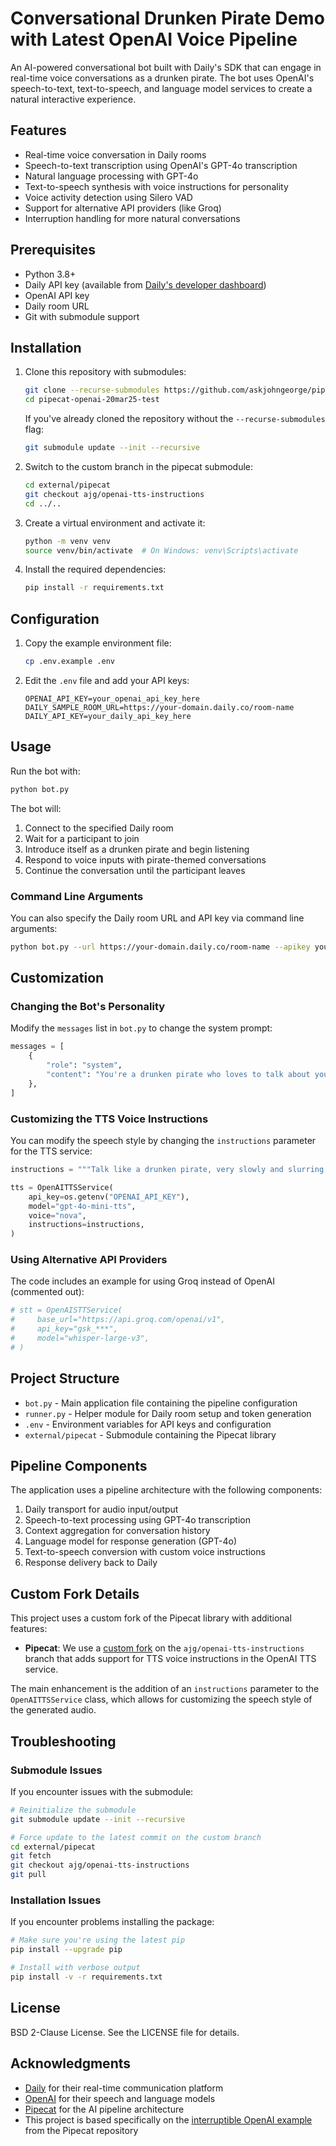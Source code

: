 # Conversational Drunken Pirate Demo with Latest OpenAI Voice Pipeline

An AI-powered conversational bot built with Daily's SDK that can engage in real-time voice conversations as a drunken pirate. The bot uses OpenAI's speech-to-text, text-to-speech, and language model services to create a natural interactive experience.

## Features

- Real-time voice conversation in Daily rooms
- Speech-to-text transcription using OpenAI's GPT-4o transcription
- Natural language processing with GPT-4o
- Text-to-speech synthesis with voice instructions for personality
- Voice activity detection using Silero VAD
- Support for alternative API providers (like Groq)
- Interruption handling for more natural conversations

## Prerequisites

- Python 3.8+
- Daily API key (available from [Daily's developer dashboard](https://dashboard.daily.co/developers))
- OpenAI API key
- Daily room URL
- Git with submodule support

## Installation

1. Clone this repository with submodules:
   ```bash
   git clone --recurse-submodules https://github.com/askjohngeorge/pipecat-openai-20mar25-test.git
   cd pipecat-openai-20mar25-test
   ```

   If you've already cloned the repository without the `--recurse-submodules` flag:
   ```bash
   git submodule update --init --recursive
   ```

2. Switch to the custom branch in the pipecat submodule:
   ```bash
   cd external/pipecat
   git checkout ajg/openai-tts-instructions
   cd ../..
   ```

3. Create a virtual environment and activate it:
   ```bash
   python -m venv venv
   source venv/bin/activate  # On Windows: venv\Scripts\activate
   ```

4. Install the required dependencies:
   ```bash
   pip install -r requirements.txt
   ```

## Configuration

1. Copy the example environment file:
   ```bash
   cp .env.example .env
   ```

2. Edit the `.env` file and add your API keys:
   ```
   OPENAI_API_KEY=your_openai_api_key_here
   DAILY_SAMPLE_ROOM_URL=https://your-domain.daily.co/room-name
   DAILY_API_KEY=your_daily_api_key_here
   ```

## Usage

Run the bot with:

```bash
python bot.py
```

The bot will:
1. Connect to the specified Daily room
2. Wait for a participant to join
3. Introduce itself as a drunken pirate and begin listening
4. Respond to voice inputs with pirate-themed conversations
5. Continue the conversation until the participant leaves

### Command Line Arguments

You can also specify the Daily room URL and API key via command line arguments:

```bash
python bot.py --url https://your-domain.daily.co/room-name --apikey your_daily_api_key
```

## Customization

### Changing the Bot's Personality

Modify the `messages` list in `bot.py` to change the system prompt:

```python
messages = [
    {
        "role": "system",
        "content": "You're a drunken pirate who loves to talk about your adventures on the high seas. Your output will be converted to audio so don't include special characters in your answers. Respond to what the user said in a creative and helpful way.",
    },
]
```

### Customizing the TTS Voice Instructions

You can modify the speech style by changing the `instructions` parameter for the TTS service:

```python
instructions = """Talk like a drunken pirate, very slowly and slurring your words."""

tts = OpenAITTSService(
    api_key=os.getenv("OPENAI_API_KEY"),
    model="gpt-4o-mini-tts",
    voice="nova",
    instructions=instructions,
)
```

### Using Alternative API Providers

The code includes an example for using Groq instead of OpenAI (commented out):

```python
# stt = OpenAISTTService(
#     base_url="https://api.groq.com/openai/v1",
#     api_key="gsk_***",
#     model="whisper-large-v3",
# )
```

## Project Structure

- `bot.py` - Main application file containing the pipeline configuration
- `runner.py` - Helper module for Daily room setup and token generation
- `.env` - Environment variables for API keys and configuration
- `external/pipecat` - Submodule containing the Pipecat library

## Pipeline Components

The application uses a pipeline architecture with the following components:

1. Daily transport for audio input/output
2. Speech-to-text processing using GPT-4o transcription
3. Context aggregation for conversation history
4. Language model for response generation (GPT-4o)
5. Text-to-speech conversion with custom voice instructions
6. Response delivery back to Daily

## Custom Fork Details

This project uses a custom fork of the Pipecat library with additional features:

- **Pipecat**: We use a [custom fork](https://github.com/askjohngeorge/pipecat.git) on the `ajg/openai-tts-instructions` branch that adds support for TTS voice instructions in the OpenAI TTS service.

The main enhancement is the addition of an `instructions` parameter to the `OpenAITTSService` class, which allows for customizing the speech style of the generated audio.

## Troubleshooting

### Submodule Issues

If you encounter issues with the submodule:

```bash
# Reinitialize the submodule
git submodule update --init --recursive

# Force update to the latest commit on the custom branch
cd external/pipecat
git fetch
git checkout ajg/openai-tts-instructions
git pull
```

### Installation Issues

If you encounter problems installing the package:

```bash
# Make sure you're using the latest pip
pip install --upgrade pip

# Install with verbose output
pip install -v -r requirements.txt
```

## License

BSD 2-Clause License. See the LICENSE file for details.

## Acknowledgments

- [Daily](https://daily.co) for their real-time communication platform
- [OpenAI](https://openai.com) for their speech and language models
- [Pipecat](https://github.com/pipecat-ai/pipecat) for the AI pipeline architecture
- This project is based specifically on the [interruptible OpenAI example](https://github.com/pipecat-ai/pipecat/blob/main/examples/foundational/07g-interruptible-openai.py) from the Pipecat repository